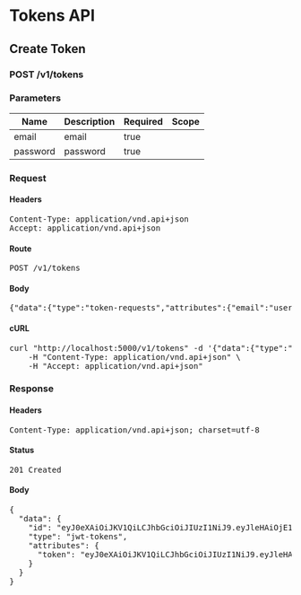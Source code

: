 # Tokens API

## Create Token

### POST /v1/tokens

### Parameters

| Name | Description | Required | Scope |
|------|-------------|----------|-------|
| email | email | true |  |
| password | password | true |  |

### Request

#### Headers

<pre>Content-Type: application/vnd.api+json
Accept: application/vnd.api+json</pre>

#### Route

<pre>POST /v1/tokens</pre>

#### Body

<pre>{"data":{"type":"token-requests","attributes":{"email":"user@example.com","password":"123456"}}}</pre>

#### cURL

<pre class="request">curl &quot;http://localhost:5000/v1/tokens&quot; -d &#39;{&quot;data&quot;:{&quot;type&quot;:&quot;token-requests&quot;,&quot;attributes&quot;:{&quot;email&quot;:&quot;user@example.com&quot;,&quot;password&quot;:&quot;123456&quot;}}}&#39; -X POST \
	-H &quot;Content-Type: application/vnd.api+json&quot; \
	-H &quot;Accept: application/vnd.api+json&quot;</pre>

### Response

#### Headers

<pre>Content-Type: application/vnd.api+json; charset=utf-8</pre>

#### Status

<pre>201 Created</pre>

#### Body

<pre>{
  "data": {
    "id": "eyJ0eXAiOiJKV1QiLCJhbGciOiJIUzI1NiJ9.eyJleHAiOjE1MzY0MzYzNjEsInN1YiI6MTB9.pCGA_K_9r5mb2kaPpvSbhU5tgvox62zIaSa76XvDgB0",
    "type": "jwt-tokens",
    "attributes": {
      "token": "eyJ0eXAiOiJKV1QiLCJhbGciOiJIUzI1NiJ9.eyJleHAiOjE1MzY0MzYzNjEsInN1YiI6MTB9.pCGA_K_9r5mb2kaPpvSbhU5tgvox62zIaSa76XvDgB0"
    }
  }
}</pre>
